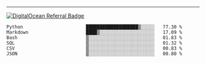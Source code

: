 ---
[![DigitalOcean Referral Badge](https://web-platforms.sfo2.digitaloceanspaces.com/WWW/Badge%203.svg)](https://www.digitalocean.com/?refcode=37fa54d82492&utm_campaign=Referral_Invite&utm_medium=Referral_Program&utm_source=badge)

<!--START_SECTION:waka-->

```text
Python                       ███████████████████▒░░░░░   77.30 %
Markdown                     ████▒░░░░░░░░░░░░░░░░░░░░   17.09 %
Bash                         ▒░░░░░░░░░░░░░░░░░░░░░░░░   01.83 %
SQL                          ▒░░░░░░░░░░░░░░░░░░░░░░░░   01.32 %
CSV                          ▒░░░░░░░░░░░░░░░░░░░░░░░░   00.83 %
JSON                         ▒░░░░░░░░░░░░░░░░░░░░░░░░   00.80 %
```

<!--END_SECTION:waka-->


[linkedin]: https://www.linkedin.com/in/mohamed-elh/

